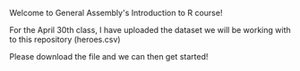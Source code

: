 Welcome to General Assembly's Introduction to R course! 

For the April 30th class, I have uploaded the dataset we will be working with to this repository (heroes.csv)

Please download the file and we can then get started!
